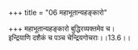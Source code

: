 +++
title = "06 महाभूतान्यहङ्कारो"

+++
महाभूतान्यहङ्कारो बुद्धिरव्यक्तमेव च।  
इन्द्रियाणि दशैकं च पञ्च चेन्द्रियगोचराः।।13.6।।